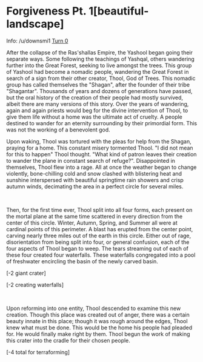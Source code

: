 # Forgiveness Pt. 1[beautiful-landscape]

Info: /u/downsmi1 [Turn 0](/r/GodhoodWB/comments/fr5ib1/endless_pantheon_turn_3/fm02ytp/)

After the collapse of the Ras'shallas Empire, the Yashool began going their separate ways. Some following the teachings of Yashqal, others wandering further into the Great Forest, seeking to live amongst the trees. This group of Yashool had become a nomadic people, wandering the Great Forest in search of a sign from their other creator, Thool, God of Trees. This nomadic group has called themselves the "Shagan", after the founder of their tribe "Shagantar". Thousands of years and dozens of generations have passed, but the oral history of the creation of their people had mostly survived, albeit there are many versions of this story. Over the years of wandering, again and again priests would beg for the divine intervention of Thool, to give them life without a home was the ultimate act of cruelty. A people destined to wander for an eternity surrounding by their primordial form. This was not the working of a benevolent god.   

Upon waking, Thool was tortured with the pleas for help from the Shagan, praying for a home. This constant misery tormented Thool. "I did not mean for this to happen" Thool thought. "What kind of patron leaves their creation to wander the plane in constant search of refuge?". Disappointed in themselves, Thool flew into a rage. All at once the weather began to change violently, bone-chilling cold and snow clashed with blistering heat and sunshine interspersed with beautiful springtime rain showers and crisp autumn winds, decimating the area in a perfect circle for several miles. 

&#x200B;

Then, for the first time ever, Thool split into all four forms, each present on the mortal plane at the same time scattered in every direction from the center of this circle. Winter, Autumn, Spring, and Summer all were at cardinal points of this perimeter. A blast has erupted from the center point, carving nearly three miles out of the earth in this circle. Either out of rage, disorientation from being split into four, or general confusion, each of the four aspects of Thool began to weep. The tears streaming out of each of these four created four waterfalls. These waterfalls congregated into a pool of freshwater encircling the basin of the newly carved basin.

\[-2 giant crater\]

\[-2 creating waterfalls\]

&#x200B;

Upon reforming into one entity, Thool descended to examine this new creation. Though this place was created out of anger, there was a certain beauty innate in this place; though it was rough around the edges, Thool knew what must be done. This would be the home his people had pleaded for. He would finally make right by them. Thool begun the work of making this crater into the cradle for their chosen people. 

\[-4 total for terraforming\]

